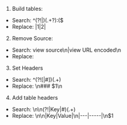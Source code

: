 1. Build tables:
  * Search: ^(?!\|)(.+?):($
  * Replace: |$1|$2|

2. Remove Source:
  * Search: view source\n|view URL encoded\n
  * Replace: 
  
3. Set Headers
  * Search: ^(?![\|#])(.+)
  * Replace: \n### $1\n
  
4. Add table headers
  * Search: \n\n(?!\|Key|#)(.+)
  * Replace: \n\n|Key|Value|\n|---|-----|\n$1
